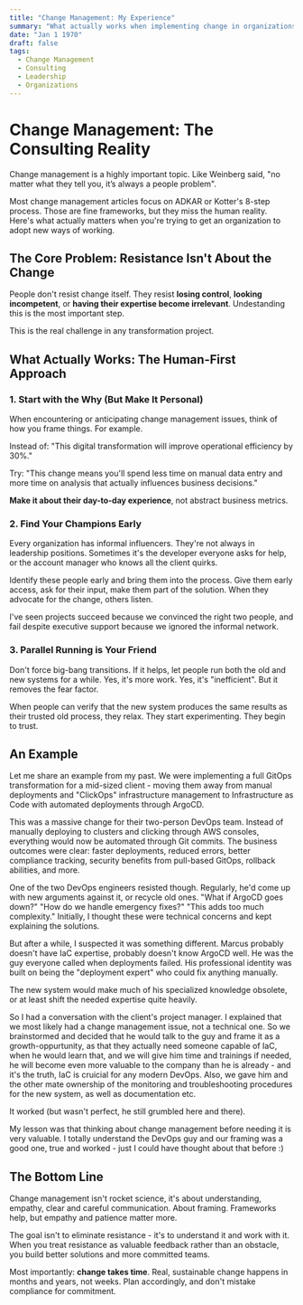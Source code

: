 ```yaml
---
title: "Change Management: My Experience"
summary: "What actually works when implementing change in organizations - my experience"
date: "Jan 1 1970"
draft: false
tags:
  - Change Management
  - Consulting
  - Leadership
  - Organizations
---
```


# Change Management: The Consulting Reality

Change management is a highly important topic. Like Weinberg said, "no matter what they tell you, it’s always a people problem".

Most change management articles focus on ADKAR or Kotter's 8-step process. Those are fine frameworks, but they miss the human reality. Here's what actually matters when you're trying to get an organization to adopt new ways of working.

## The Core Problem: Resistance Isn't About the Change

People don't resist change itself. They resist **losing control**, **looking incompetent**, or **having their expertise become irrelevant**. Undestanding this is the most important step.

This is the real challenge in any transformation project.

## What Actually Works: The Human-First Approach

### 1. Start with the Why (But Make It Personal)

When encountering or anticipating change management issues, think of how you frame things. For example.

Instead of: "This digital transformation will improve operational efficiency by 30%."

Try: "This change means you'll spend less time on manual data entry and more time on analysis that actually influences business decisions."

**Make it about their day-to-day experience**, not abstract business metrics.

### 2. Find Your Champions Early

Every organization has informal influencers. They're not always in leadership positions. Sometimes it's the developer everyone asks for help, or the account manager who knows all the client quirks.

Identify these people early and bring them into the process. Give them early access, ask for their input, make them part of the solution. When they advocate for the change, others listen.

I've seen projects succeed because we convinced the right two people, and fail despite executive support because we ignored the informal network.

### 3. Parallel Running is Your Friend

Don't force big-bang transitions. If it helps, let people run both the old and new systems for a while. Yes, it's more work. Yes, it's "inefficient". But it removes the fear factor.

When people can verify that the new system produces the same results as their trusted old process, they relax. They start experimenting. They begin to trust.

## An Example

Let me share an example from my past. We were implementing a full GitOps transformation for a mid-sized client - moving them away from manual deployments and "ClickOps" infrastructure management to Infrastructure as Code with automated deployments through ArgoCD.

This was a massive change for their two-person DevOps team. Instead of manually deploying to clusters and clicking through AWS consoles, everything would now be automated through Git commits. The business outcomes were clear: faster deployments, reduced errors, better compliance tracking, security benefits from pull-based GitOps, rollback abilities, and more.

One of the two DevOps engineers resisted though. Regularly, he'd come up with new arguments against it, or recycle old ones. "What if ArgoCD goes down?" "How do we handle emergency fixes?" "This adds too much complexity." Initially, I thought these were technical concerns and kept explaining the solutions.

But after a while, I suspected it was something different. Marcus probably doesn't have IaC expertise, probably doesn't know ArgoCD well. He was the guy everyone called when deployments failed. His professional identity was built on being the "deployment expert" who could fix anything manually.

The new system would make much of his specialized knowledge obsolete, or at least shift the needed expertise quite heavily. 

So I had a conversation with the client's project manager. I explained that we most likely had a change management issue, not a technical one. So we brainstormed and decided that he would talk to the guy and frame it as a growth-oppurtunity, as that they actually need someone capable of IaC, when he would learn that, and we will give him time and trainings if needed, he will become even more valuable to the company than he is already - and it's the truth, IaC is cruicial for any modern DevOps. Also, we gave him and the other mate ownership of the monitoring and troubleshooting procedures for the new system, as well as documentation etc.

It worked (but wasn't perfect, he still grumbled here and there).

My lesson was that thinking about change management before needing it is very valuable. I totally understand the DevOps guy and our framing was a good one, true and worked - just I could have thought about that before :)

## The Bottom Line

Change management isn't rocket science, it's about understanding, empathy, clear and careful communication. About framing. Frameworks help, but empathy and patience matter more.

The goal isn't to eliminate resistance - it's to understand it and work with it. When you treat resistance as valuable feedback rather than an obstacle, you build better solutions and more committed teams.

Most importantly: **change takes time**. Real, sustainable change happens in months and years, not weeks. Plan accordingly, and don't mistake compliance for commitment.
